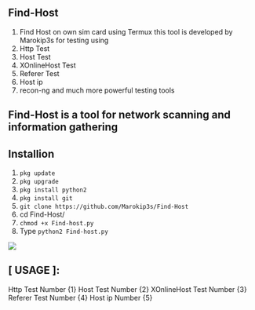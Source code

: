 ## Find-Host
 1. Find Host on own sim card using Termux this tool is developed by Marokip3s for testing using
 2. Http Test  
 3. Host Test 
 4. XOnlineHost Test 
 5. Referer Test
 6. Host ip
 7. recon-ng and much more powerful testing tools 
 ## Find-Host is a tool for network scanning and information gathering 
 ## Installion 
 1. `pkg update` 
 2. `pkg upgrade` 
 3. `pkg install python2`
 4. `pkg install git` 
 5. `git clone https://github.com/Marokip3s/Find-Host` 
 6. cd Find-Host/ 
 7. `chmod +x Find-host.py` 
 8. Type `python2 Find-host.py` 

 ![](.modules/find-host.png) 
 
 ## [ USAGE ]: 
Http Test Number {1}
Host Test Number {2}
XOnlineHost Test Number {3}
Referer Test Number {4}
Host ip  Number {5}
